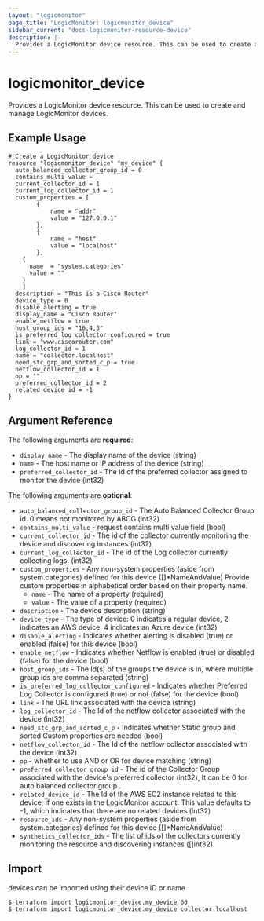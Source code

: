```yaml
---
layout: "logicmonitor"
page_title: "LogicMonitor: logicmonitor_device"
sidebar_current: "docs-logicmonitor-resource-device"
description: |-
  Provides a LogicMonitor device resource. This can be used to create and manage LogicMonitor devices.
---
```


# logicmonitor_device

Provides a LogicMonitor device resource. This can be used to create and manage LogicMonitor devices.

## Example Usage
```hcl
# Create a LogicMonitor device
resource "logicmonitor_device" "my_device" {
  auto_balanced_collector_group_id = 0
  contains_multi_value = 
  current_collector_id = 1
  current_log_collector_id = 1
  custom_properties = [
		{
			name = "addr"
      		value = "127.0.0.1"
		},
		{
			name = "host"
      		value = "localhost"
		},
    {
      name  = "system.categories"
      value = "" 
    }
	]
  description = "This is a Cisco Router"
  device_type = 0
  disable_alerting = true
  display_name = "Cisco Router"
  enable_netflow = true
  host_group_ids = "16,4,3"
  is_preferred_log_collector_configured = true
  link = "www.ciscorouter.com"
  log_collector_id = 1
  name = "collector.localhost"
  need_stc_grp_and_sorted_c_p = true
  netflow_collector_id = 1
  op = ""
  preferred_collector_id = 2
  related_device_id = -1
}
```

## Argument Reference

The following arguments are **required**:
* `display_name` - The display name of the device
   (string)
* `name` - The host name or IP address of the device
   (string)
* `preferred_collector_id` - The Id of the preferred collector assigned to monitor the device
   (int32)

The following arguments are **optional**:
* `auto_balanced_collector_group_id` - The Auto Balanced Collector Group id. 0 means not monitored by ABCG (int32)
* `contains_multi_value` - request contains multi value field (bool)
* `current_collector_id` - The id of the collector currently monitoring the device and discovering instances (int32)
* `current_log_collector_id` - The id of the Log collector currently collecting logs. (int32)
* `custom_properties` - Any non-system properties (aside from system.categories) defined for this device ([]*NameAndValue)
    Provide custom properties in alphabetical order based on their property name.
  + `name` - The name of a property (required)
  + `value` - The value of a property (required)
* `description` - The device description (string)
* `device_type` - The type of device: 0 indicates a regular device, 2 indicates an AWS device, 4 indicates an Azure device (int32)
* `disable_alerting` - Indicates whether alerting is disabled (true) or enabled (false) for this device (bool)
* `enable_netflow` - Indicates whether Netflow is enabled (true) or disabled (false) for the device (bool)
* `host_group_ids` - The Id(s) of the groups the device is in, where multiple group ids are comma separated (string)
* `is_preferred_log_collector_configured` - Indicates whether Preferred Log Collector is configured  (true) or not (false) for the device (bool)
* `link` - The URL link associated with the device (string)
* `log_collector_id` - The Id of the netflow collector associated with the device (int32)
* `need_stc_grp_and_sorted_c_p` - Indicates whether Static group and sorted Custom properties are needed (bool)
* `netflow_collector_id` - The Id of the netflow collector associated with the device (int32)
* `op` - whether to use AND or OR for device matching (string)
* `preferred_collector_group_id` - The id of the Collector Group associated with the device's preferred collector (int32), It can be 0 for auto balanced collector group .
* `related_device_id` - The Id of the AWS EC2 instance related to this device, if one exists in the LogicMonitor account. This value defaults to -1, which indicates that there are no related devices (int32)
* `resource_ids` - Any non-system properties (aside from system.categories) defined for this device ([]*NameAndValue)
* `synthetics_collector_ids` - The list of ids of the collectors currently monitoring the resource and discovering instances ([]int32)

## Import

devices can be imported using their device ID or name
```
$ terraform import logicmonitor_device.my_device 66
$ terraform import logicmonitor_device.my_device collector.localhost
```